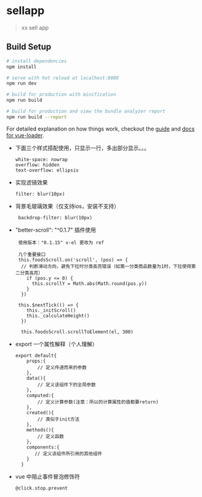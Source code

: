 # sellapp

> xx sell app

## Build Setup

``` bash
# install dependencies
npm install

# serve with hot reload at localhost:8080
npm run dev

# build for production with minification
npm run build

# build for production and view the bundle analyzer report
npm run build --report
```

For detailed explanation on how things work, checkout the [guide](http://vuejs-templates.github.io/webpack/) and [docs for vue-loader](http://vuejs.github.io/vue-loader).

+ 下面三个样式搭配使用，只显示一行，多出部分显示。。。

      white-space: nowrap
      overflow: hidden
      text-overflow: ellipsis
      
+ 实现滤镜效果
    
      filter: blur(10px)

+ 背景毛玻璃效果（仅支持ios，安装不支持）   
       
       backdrop-filter: blur(10px)
       
+ "better-scroll": "^0.1.7" 插件使用
  
       使用版本："0.1.15" v-el 更改为 ref
    
       几个重要接口
       this.foodsScroll.on('scroll', (pos) => {
        // 判断滑动方向，避免下拉时分类高亮错误（如第一分类商品数量为1时，下拉使得第二分类高亮）
          if (pos.y <= 0) {
            this.scrollY = Math.abs(Math.round(pos.y))
          }
        })
      
       this.$nextTick(() => {
          this._initScroll()
          this._calculateHeight()
        })
                        
        this.foodsScroll.scrollToElement(el, 300)
        
+ export 一个属性解释（个人理解）
    
      export default{
          props:{
              // 定义传递而来的参数
          },
          data(){
              // 定义该组件下的全局参数
          },
          computed:{
              // 定义计算参数(注意：所以的计算属性的值都要return)
          },
          created(){
              // 类似于init方法
          },
          methods(){
              // 定义函数
          },
          components:{
             // 定义该组件所引用的其他组件
          }
        }

+ vue 中阻止事件冒泡修饰符
  
      @click.stop.prevent
